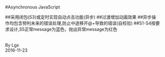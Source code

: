 #Asynchronous JavaScript

##采用闭包(S3)或定时实现自动点击功能(异步)
##过渡增加动画效果
##异步操作均包含预判未来的错误处理,防止中途移开@+导致的错误(自校验)
##S1-S4按要求设计,S5正常message为蓝色，抛出异常message为红色
<br><br><br>
By Lgx<br>
2016-11-23<br>


